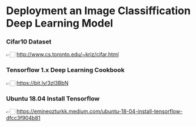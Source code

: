 # Deployment an Image Classiffication Deep Learning Model

### Cifar10 Dataset
👉🏻 http://www.cs.toronto.edu/~kriz/cifar.html

### Tensorflow 1.x Deep Learning Cookbook
👉🏻 https://bit.ly/3zI3BbN

### Ubuntu 18.04 Install Tensorflow 
👉🏻 https://emineozturkk.medium.com/ubuntu-18-04-install-tensorflow-dfcc3f904b81
